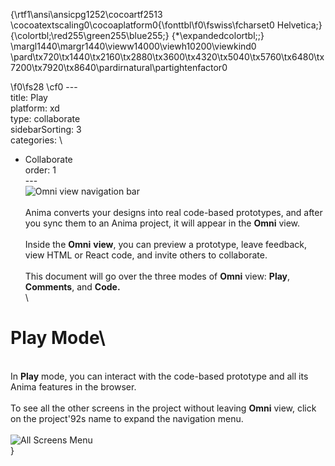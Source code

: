 {\rtf1\ansi\ansicpg1252\cocoartf2513
\cocoatextscaling0\cocoaplatform0{\fonttbl\f0\fswiss\fcharset0 Helvetica;}
{\colortbl;\red255\green255\blue255;}
{\*\expandedcolortbl;;}
\margl1440\margr1440\vieww14000\viewh10200\viewkind0
\pard\tx720\tx1440\tx2160\tx2880\tx3600\tx4320\tx5040\tx5760\tx6480\tx7200\tx7920\tx8640\pardirnatural\partightenfactor0

\f0\fs28 \cf0 ---\
title: Play\
platform: xd\
type: collaborate\
sidebarSorting: 3\
categories: \
- Collaborate\
order: 1\
---\
![Omni view navigation bar](https://s3.amazonaws.com/animaapp/docs/web-app/Anima%204%20-%20Omni%20View%20top%20bar.png)\
\
Anima converts your designs into real code-based prototypes, and after you sync them to an Anima project, it will appear in the **Omni** view.\
\
Inside the **Omni** **view**, you can preview a prototype, leave feedback, view  HTML or React code, and invite others to collaborate.\
\
This document will go over the three modes of **Omni** view: **Play**, **Comments**, and **Code.**\
\
# **Play Mode**\
\
In **Play** mode, you can interact with the code-based prototype and all its Anima features in the browser.\
\
To see all the other screens in the project without leaving **Omni** view, click on the project\'92s name to expand the navigation menu.\
\
![All Screens Menu](https://s3.amazonaws.com/animaapp/docs/web-app/Anima%204%20-%20Play%20more%20screens%20opt.gif)\
}